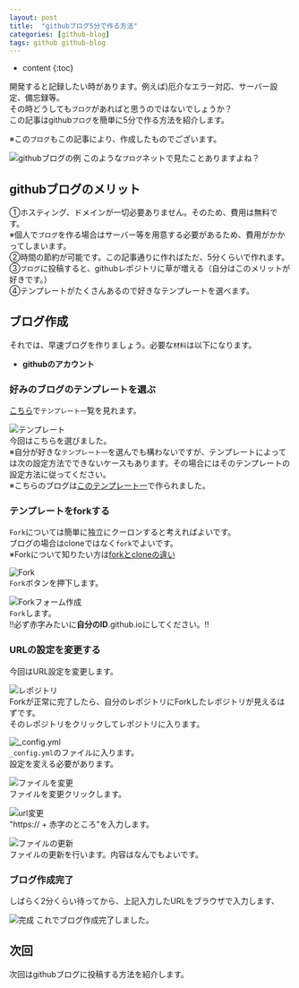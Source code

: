 ```yaml
---
layout: post
title:  "githubブログ5分で作る方法"
categories: [github-blog]
tags: github github-blog
---
```


* content
{:toc}

開発すると記録したい時があります。例えば)厄介なエラー対応、サーバー設定、備忘録等。  
その時どうしても`ブログ`があればと思うのではないでしょうか？  
この記事はgithub`ブログ`を簡単に5分で作る方法を紹介します。  




※この`ブログ`もこの記事により、作成したものでございます。  

![githubブログの例](/images/posts/make-github-blog/image1.PNG)
このような`ブログ`ネットで見たことありますよね？

## githubブログのメリット
①ホスティング、ドメインが一切必要ありません。そのため、費用は無料です。  
※個人で`ブログ`を作る場合はサーバー等を用意する必要があるため、費用がかかってしまいます。  
②時間の節約が可能です。この記事通りに作ればただ、5分くらいで作れます。  
③`ブログ`に投稿すると、githubレポジトリに草が増える（自分はこのメリットが好きです。）  
④テンプレートがたくさんあるので好きなテンプレートを選べます。

## ブログ作成
それでは、早速ブログを作りましょう。必要な`材料`は以下になります。
+ **githubのアカウント**

### 好みのブログのテンプレートを選ぶ 
[こちら](https://github.com/topics/jekyll-theme)で`テンプレート一`覧を見れます。

![テンプレート](/images/posts/make-github-blog/image2.PNG)  
今回はこちらを選びました。  
※自分が好きな`テンプレート一`を選んでも構わないですが、テンプレートによっては次の設定方法でできないケースもあります。その場合にはそのテンプレートの設定方法に従ってください。  
※こちらのブログは[このテンプレート一](https://gaohaoyang.github.io)で作られました。

### テンプレートをforkする
`Fork`については簡単に独立にクーロンすると考えればよいです。  
ブログの場合はcloneではなく`fork`でよいです。  
※Forkについて知りたい方は[forkとcloneの違い](https://qiita.com/morioka1206/items/6f777c060b88f4a7f3ce)

![Fork](/images/posts/make-github-blog/image3.PNG)  
`Fork`ボタンを押下します。

![Forkフォーム作成](/images/posts/make-github-blog/image4.PNG)  
`Fork`します。  
!!必ず赤字みたいに**自分のID**.github.ioにしてください。!!

### URLの設定を変更する
今回はURL設定を変更します。   

![レポジトリ](/images/posts/make-github-blog/image5.PNG)  
Forkが正常に完了したら、自分のレポジトリにForkしたレポジトリが見えるはずです。   
そのレポジトリをクリックしてレポジトリに入ります。


![_config.yml](/images/posts/make-github-blog/image6.PNG)  
`_config.yml`のファイルに入ります。  
設定を変える必要があります。


![ファイルを変更](/images/posts/make-github-blog/image7.PNG)  
ファイルを変更クリックします。


![url変更](/images/posts/make-github-blog/image8.PNG)  
"https:// + 赤字のところ"を入力します。


![ファイルの更新](/images/posts/make-github-blog/image9.PNG)  
ファイルの更新を行います。内容はなんでもよいです。

### ブログ作成完了
しばらく2分くらい待ってから、上記入力したURLをブラウザで入力します、

![完成](/images/posts/make-github-blog/image10.PNG) 
これでブログ作成完了しました。

## 次回
次回はgithubブログに投稿する方法を紹介します。